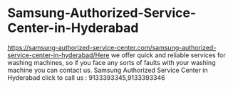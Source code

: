 # Samsung-Authorized-Service-Center-in-Hyderabad
https://samsung-authorized-service-center.com/samsung-authorized-service-center-in-hyderabad/Here we offer quick and reliable services for washing machines, so if you face any sorts of faults with your washing machine you can contact us. Samsung Authorized Service Center in Hyderabad  click to call us : 9133393345,9133393346
